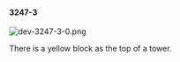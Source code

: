 #### 3247-3
![dev-3247-3-0.png](https://github.com/lil-lab/nlvr/raw/master/nlvr/dev/images/3/dev-3247-3-0.png "dev-3247-3-0.png")

There is a yellow block as the top of a tower.